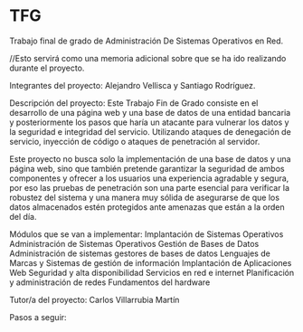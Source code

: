 # TFG
Trabajo final de grado de Administración De Sistemas Operativos en Red. 

//Esto servirá como una memoria adicional sobre que se ha ido realizando durante el proyecto.

Integrantes del proyecto:
Alejandro Vellisca y Santiago Rodríguez.

Descripción del proyecto:
Este Trabajo Fin de Grado consiste en el desarrollo de una página web y una base de datos de una entidad bancaria y posteriormente los pasos que haría un atacante para vulnerar los datos y la seguridad e integridad del servicio. Utilizando ataques de denegación de servicio, inyección de código o ataques de penetración al servidor.

Este proyecto no busca solo la implementación de una base de datos y una página web, sino que también pretende garantizar la seguridad de ambos componentes y ofrecer a los usuarios una experiencia agradable y segura, por eso las pruebas de penetración son una parte esencial para verificar la robustez del sistema y una manera muy sólida de asegurarse de que los datos almacenados estén protegidos ante amenazas que están a la orden del día.

Módulos que se van a implementar:
Implantación de Sistemas Operativos
Administración de Sistemas Operativos
Gestión de Bases de Datos
Administración de sistemas gestores de bases de datos
Lenguajes de Marcas y Sistemas de gestión de información
Implantación de Aplicaciones Web
Seguridad y alta disponibilidad
Servicios en red e internet
Planificación y administración de redes
Fundamentos del hardware


Tutor/a del proyecto:
Carlos Villarrubia Martín


Pasos a seguir:
